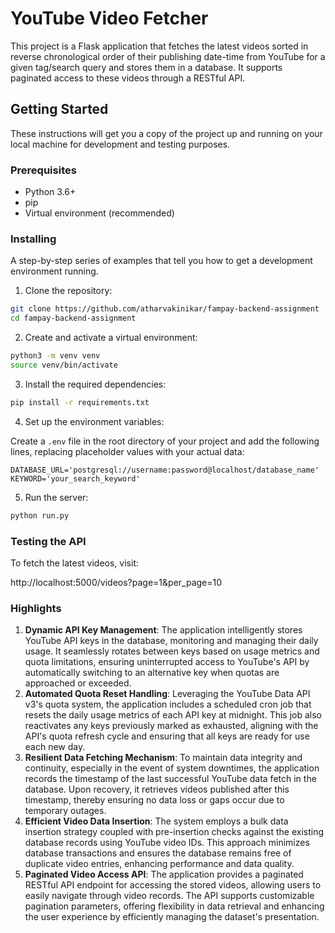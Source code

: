 # YouTube Video Fetcher

This project is a Flask application that fetches the latest videos sorted in reverse chronological order of their publishing date-time from YouTube for a given tag/search query and stores them in a database. It supports paginated access to these videos through a RESTful API.

## Getting Started

These instructions will get you a copy of the project up and running on your local machine for development and testing purposes.

### Prerequisites

- Python 3.6+
- pip
- Virtual environment (recommended)

### Installing

A step-by-step series of examples that tell you how to get a development environment running.

1. Clone the repository:

```bash
git clone https://github.com/atharvakinikar/fampay-backend-assignment
cd fampay-backend-assignment
```

2. Create and activate a virtual environment:

```bash
python3 -m venv venv
source venv/bin/activate
```

3. Install the required dependencies:

```bash
pip install -r requirements.txt
```

4. Set up the environment variables:

Create a `.env` file in the root directory of your project and add the following lines, replacing placeholder values with your actual data:

```env
DATABASE_URL='postgresql://username:password@localhost/database_name'
KEYWORD='your_search_keyword'
```

5. Run the server:
```bash
python run.py
```

### Testing the API

To fetch the latest videos, visit:

http://localhost:5000/videos?page=1&per_page=10

### Highlights 

1. **Dynamic API Key Management**: The application intelligently stores YouTube API keys in the database, monitoring and managing their daily usage. It seamlessly rotates between keys based on usage metrics and quota limitations, ensuring uninterrupted access to YouTube's API by automatically switching to an alternative key when quotas are approached or exceeded.
2. **Automated Quota Reset Handling**: Leveraging the YouTube Data API v3's quota system, the application includes a scheduled cron job that resets the daily usage metrics of each API key at midnight. This job also reactivates any keys previously marked as exhausted, aligning with the API's quota refresh cycle and ensuring that all keys are ready for use each new day.
3. **Resilient Data Fetching Mechanism**: To maintain data integrity and continuity, especially in the event of system downtimes, the application records the timestamp of the last successful YouTube data fetch in the database. Upon recovery, it retrieves videos published after this timestamp, thereby ensuring no data loss or gaps occur due to temporary outages.
4. **Efficient Video Data Insertion**: The system employs a bulk data insertion strategy coupled with pre-insertion checks against the existing database records using YouTube video IDs. This approach minimizes database transactions and ensures the database remains free of duplicate video entries, enhancing performance and data quality.
5. **Paginated Video Access API**: The application provides a paginated RESTful API endpoint for accessing the stored videos, allowing users to easily navigate through video records. The API supports customizable pagination parameters, offering flexibility in data retrieval and enhancing the user experience by efficiently managing the dataset's presentation.
